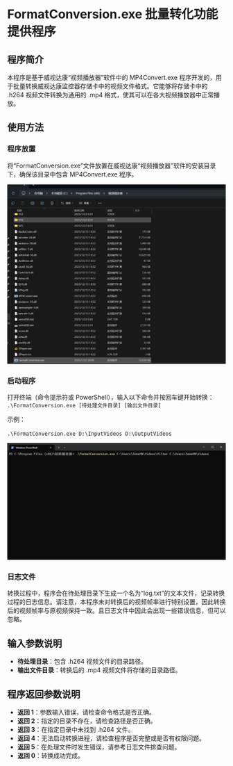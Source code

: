 # FormatConversion.exe 批量转化功能提供程序

## 程序简介
本程序是基于威视达康“视频播放器”软件中的 MP4Convert.exe 程序开发的，用于批量转换威视达康监控器存储卡中的视频文件格式。它能够将存储卡中的 .h264 视频文件转换为通用的 .mp4 格式，使其可以在各大视频播放器中正常播放。

## 使用方法

### 程序放置
将“FormatConversion.exe”文件放置在威视达康“视频播放器”软件的安装目录下，确保该目录中包含 MP4Convert.exe 程序。

![插图1](/markdown/屏幕截图%202025-01-22%20202514.png "文件目录")

### 启动程序
打开终端（命令提示符或 PowerShell），输入以下命令并按回车键开始转换：
`.\FormatConversion.exe [待处理文件目录] [输出文件目录]`

示例：

`.\FormatConversion.exe D:\InputVideos D:\OutputVideos`

![插图2](/markdown/屏幕截图%202025-01-22%20202824.png "终端窗口")

### 日志文件
转换过程中，程序会在待处理目录下生成一个名为“log.txt”的文本文件，记录转换过程的日志信息。请注意，本程序未对转换后的视频帧率进行特别设置，因此转换后的视频帧率与原视频保持一致。且日志文件中因此会出现一些错误信息，但可以忽略。

## 输入参数说明
- **待处理目录**：包含 .h264 视频文件的目录路径。
- **输出文件目录**：转换后的 .mp4 视频文件将存储的目录路径。

## 程序返回参数说明
- **返回 1**：参数输入错误，请检查命令格式是否正确。
- **返回 2**：指定的目录不存在，请检查路径是否正确。
- **返回 3**：在指定目录中未找到 .h264 文件。
- **返回 4**：无法启动转换进程，请检查程序是否完整或是否有权限问题。
- **返回 5**：在处理文件时发生错误，请参考日志文件排查问题。
- **返回 0**：转换成功完成。
